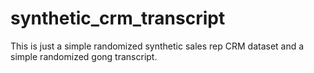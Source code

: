 # synthetic_crm_transcript
This is just a simple randomized synthetic sales rep CRM dataset and a simple randomized gong transcript.
